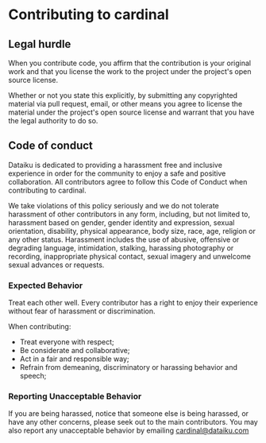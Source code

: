 # Contributing to cardinal

## Legal hurdle

When you contribute code, you affirm that the contribution is your
original work and that you license the work to the project under the
project's open source license.

Whether or not you state this explicitly, by submitting any copyrighted
material via pull request, email, or other means you agree to license the
material under the project's open source license and warrant that you have
the legal authority to do so.

## Code of conduct

Dataiku is dedicated to providing a harassment free and inclusive experience
in order for the community to enjoy a safe and positive collaboration. All 
contributors agree to follow this Code of Conduct when contributing to
cardinal.

We take violations of this policy seriously and we do not tolerate harassment
of other contributors in any form, including, but not limited to, harassment
based on gender, gender identity and expression, sexual orientation,
disability, physical appearance, body size, race, age, religion or any other
status. Harassment includes the use of abusive, offensive or degrading
language, intimidation, stalking, harassing photography or recording,
inappropriate physical contact, sexual imagery and unwelcome sexual advances
or requests.

### Expected Behavior

Treat each other well. Every contributor has a right to enjoy their experience
without fear of harassment or discrimination.

When contributing:

* Treat everyone with respect;
* Be considerate and collaborative;
* Act in a fair and responsible way;
* Refrain from demeaning, discriminatory or harassing behavior and speech;

### Reporting Unacceptable Behavior

If you are being harassed, notice that someone else is being harassed, or have
any other concerns, please seek out to the main contributors. You may also
report any unacceptable behavior by emailing cardinal@dataiku.com
